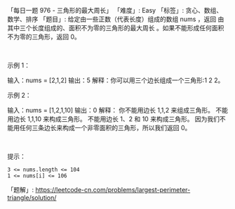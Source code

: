「每日一题 976 - 三角形的最大周长」
「难度」: Easy
「标签」: 贪心、数组、数学、排序
「题目」: 给定由一些正数（代表长度）组成的数组 nums ，返回 由其中三个长度组成的、面积不为零的三角形的最大周长 。如果不能形成任何面积不为零的三角形，返回 0。

 




示例 1：

输入：nums = [2,1,2]
输出：5
解释：你可以用三个边长组成一个三角形:1 2 2。


示例 2：

输入：nums = [1,2,1,10]
输出：0
解释：
你不能用边长 1,1,2 来组成三角形。
不能用边长 1,1,10 来构成三角形。
不能用边长 1、2 和 10 来构成三角形。
因为我们不能用任何三条边长来构成一个非零面积的三角形，所以我们返回 0。

 

提示：


	3 <= nums.length <= 104
	1 <= nums[i] <= 106



「题解」: https://leetcode-cn.com/problems/largest-perimeter-triangle/solution/